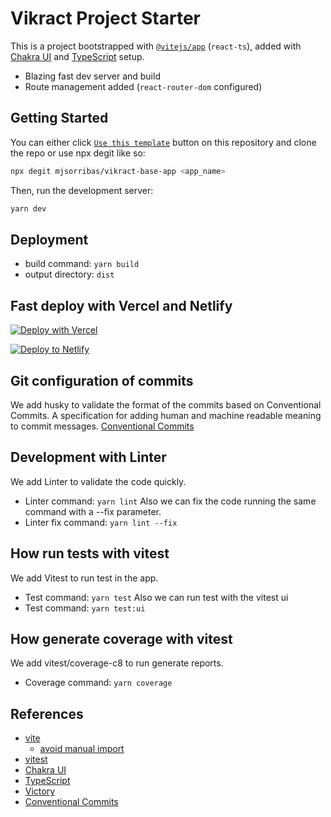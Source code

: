 # Vikract Project Starter

This is a project bootstrapped with [`@vitejs/app`](https://vitejs.dev/guide/#scaffolding-your-first-vite-project) (`react-ts`), added with [Chakra UI](https://chakra-ui.com) and [TypeScript](https://www.typescriptlang.org) setup.

- Blazing fast dev server and build
- Route management added (`react-router-dom` configured)

## Getting Started

You can either click [`Use this template`](https://github.com/mjsorribas/vikract-base-app/generate) button on this repository and clone the repo or use npx degit like so:

```bash
npx degit mjsorribas/vikract-base-app <app_name>
```

Then, run the development server:

```bash
yarn dev
```

## Deployment

- build command: `yarn build`
- output directory: `dist`

## Fast deploy with Vercel and Netlify

[![Deploy with Vercel](https://vercel.com/button)](https://vercel.com/import/git?s=https://github.com/mjsorribas/vikract-base-app) 

[![Deploy to Netlify](https://www.netlify.com/img/deploy/button.svg)](https://app.netlify.com/start/deploy?repository=https://github.com/mjsorribas/vikract-base-app)

## Git configuration of commits

We add husky to validate the format of the commits based on Conventional Commits.
A specification for adding human and machine readable meaning to commit messages.
[Conventional Commits](https://www.conventionalcommits.org/en/v1.0.0/)

## Development with Linter
We add Linter to validate the code quickly. 
- Linter command: `yarn lint`
Also we can fix the code running the same command with a --fix parameter.
- Linter fix command: `yarn lint --fix`

## How run tests with vitest
We add Vitest to run test in the app. 
- Test command: `yarn test`
Also we can run test with the vitest ui
- Test command: `yarn test:ui`

## How generate coverage with vitest
We add vitest/coverage-c8 to run generate reports. 
- Coverage command: `yarn coverage`

## References

- [vite](https://vitejs.dev)
  - [avoid manual import](https://vitejs.dev/guide/features.html#jsx)
- [vitest](https://vitest.dev/)
- [Chakra UI](https://chakra-ui.com/)
- [TypeScript](https://www.typescriptlang.org)
- [Victory](https://formidable.com/open-source/victory/)
- [Conventional Commits](https://www.conventionalcommits.org/en/v1.0.0/)